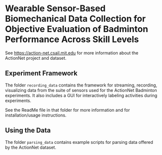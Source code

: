
# Wearable Sensor-Based Biomechanical Data Collection for Objective Evaluation of Badminton Performance Across Skill Levels

See https://action-net.csail.mit.edu for more information about the ActionNet project and dataset.

## Experiment Framework

The folder `recording_data` contains the framework for streaming, recording, visualizing data from the suite of sensors used for the ActionNet Badminton experiments. It also includes a GUI for interactively labeling activities during experiments.

See the ReadMe file in that folder for more information and for installation/usage instructions.

## Using the Data

The folder `parsing_data` contains example scripts for parsing data offered by the ActionNet dataset.









